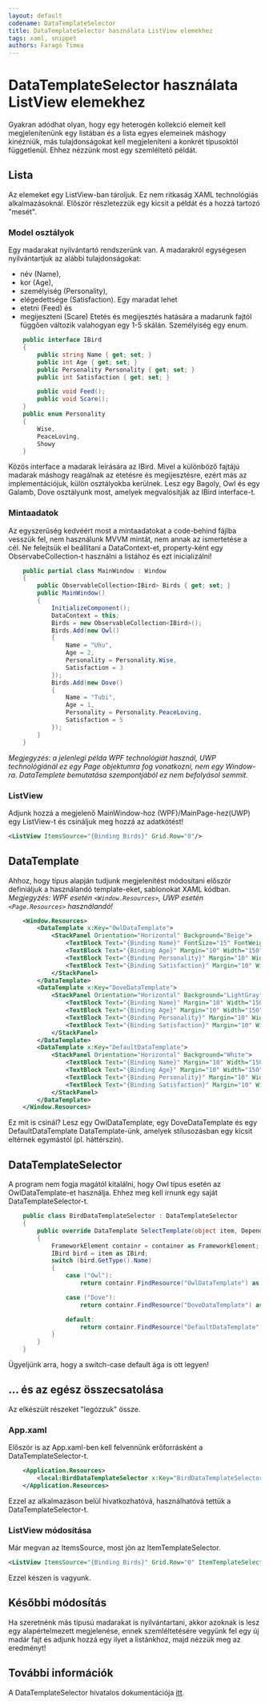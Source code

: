 ```yaml
---
layout: default
codename: DataTemplateSelector
title: DataTemplateSelector használata ListView elemekhez
tags: xaml, snippet
authors: Faragó Timea
---
```


# DataTemplateSelector használata ListView elemekhez
Gyakran adódhat olyan, hogy egy heterogén kollekció elemeit kell megjelenítenünk egy listában és a lista egyes elemeinek máshogy kinézniük, más tulajdonságokat kell megjeleníteni a konkrét típusoktól függetlenül. Ehhez nézzünk most egy szemléltető példát.
## Lista
Az elemeket egy ListView-ban tároljuk. Ez nem ritkaság XAML technológiás alkalmazásoknál.
Először részletezzük egy kicsit a példát és a hozzá tartozó "mesét".
### Model osztályok
Egy madarakat nyilvántartó rendszerünk van. A madarakról egységesen nyilvántartjuk az alábbi tulajdonságokat:
* név (Name),
* kor (Age),
* személyiség (Personality),
* elégedettsége (Satisfaction).
Egy maradat lehet
* etetni (Feed) és
* megijeszteni (Scare)
Etetés és megijesztés hatására a madarunk fajtól függően változik valahogyan egy 1-5 skálán. Személyiség egy enum.
```csharp
    public interface IBird
    {
        public string Name { get; set; }
        public int Age { get; set; }
        public Personality Personality { get; set; }
        public int Satisfaction { get; set; }

        public void Feed();
        public void Scare();
    }
    public enum Personality
    {
        Wise,
        PeaceLoving,
        Showy
    }
```
Közös interface a madarak leírására az IBird. Mivel a különböző fajtájú madarak máshogy reagálnak az etetésre és megijesztésre, ezért más az implementációjuk, külön osztályokba kerülnek. Lesz egy Bagoly, Owl és egy Galamb, Dove osztályunk most, amelyek megvalósítják az IBird interface-t.
### Mintaadatok
Az egyszerűség kedvéért most a mintaadatokat a code-behind fájlba vesszük fel, nem használunk MVVM mintát, nem annak az ismertetése a cél. Ne felejtsük el beállítani a DataContext-et, property-ként egy ObservabeCollection-t használni a listához és ezt inicializálni!
```csharp
    public partial class MainWindow : Window
    {
        public ObservableCollection<IBird> Birds { get; set; }
        public MainWindow()
        {
            InitializeComponent();
            DataContext = this;
            Birds = new ObservableCollection<IBird>();
            Birds.Add(new Owl()
            {
                Name = "Uhu",
                Age = 2,
                Personality = Personality.Wise,
                Satisfaction = 3
            });
            Birds.Add(new Dove()
            {
                Name = "Tubi",
                Age = 1,
                Personality = Personality.PeaceLoving,
                Satisfaction = 5
            });
        }
    }
```
*Megjegyzés: a jelenlegi példa WPF technológiát használ, UWP technológiánál ez egy Page objektumra fog vonatkozni, nem egy Window-ra. DataTemplete bemutatása szempontjából ez nem befolyásol semmit.*
### ListView
Adjunk hozzá a megjelenő MainWindow-hoz (WPF)/MainPage-hez(UWP) egy ListView-t és csináljuk meg hozzá az adatkötést!
```xml
<ListView ItemsSource="{Binding Birds}" Grid.Row="0"/>
```
## DataTemplate
Ahhoz, hogy típus alapján tudjunk megjelenítést módosítani először definiáljuk a használandó template-eket, sablonokat XAML kódban.
*Megjegyzés: WPF esetén ``<Window.Resources>``, UWP esetén ``<Page.Resources>`` használandó!*
```xml
    <Window.Resources>
        <DataTemplate x:Key="OwlDataTemplate">
            <StackPanel Orientation="Horizontal" Background="Beige">
                <TextBlock Text="{Binding Name}" FontSize="15" FontWeight="Bold" Margin="10" Width="150"/>
                <TextBlock Text="{Binding Age}" Margin="10" Width="150"/>
                <TextBlock Text="{Binding Personality}" Margin="10" Width="150"/>
                <TextBlock Text="{Binding Satisfaction}" Margin="10" Width="150"/>
            </StackPanel>
        </DataTemplate>
        <DataTemplate x:Key="DoveDataTemplate">
            <StackPanel Orientation="Horizontal" Background="LightGray">
                <TextBlock Text="{Binding Name}" Margin="10" Width="150"/>
                <TextBlock Text="{Binding Age}" Margin="10" Width="150"/>
                <TextBlock Text="{Binding Personality}" Margin="10" Width="150"/>
                <TextBlock Text="{Binding Satisfaction}" Margin="10" Width="150"/>
            </StackPanel>
        </DataTemplate>
        <DataTemplate x:Key="DefaultDataTemplate">
            <StackPanel Orientation="Horizontal" Background="White">
                <TextBlock Text="{Binding Name}" Margin="10" Width="150" FontStyle="Italic"/>
                <TextBlock Text="{Binding Age}" Margin="10" Width="150"/>
                <TextBlock Text="{Binding Personality}" Margin="10" Width="150"/>
                <TextBlock Text="{Binding Satisfaction}" Margin="10" Width="150"/>
            </StackPanel>
        </DataTemplate>
    </Window.Resources>
```
Ez mit is csinál? Lesz egy OwlDataTemplate, egy DoveDataTemplate és egy DefaultDataTemplate DataTemplate-ünk, amelyek stílusozásban egy kicsit eltérnek egymástól (pl. háttérszín).
## DataTemplateSelector
A program nem fogja magától kitalálni, hogy Owl típus esetén az OwlDataTemplate-et használja. Ehhez meg kell írnunk egy saját DataTemplateSelector-t.
```csharp
    public class BirdDataTemplateSelector : DataTemplateSelector
    {
        public override DataTemplate SelectTemplate(object item, DependencyObject container)
        {
            FrameworkElement containr = container as FrameworkElement;
            IBird bird = item as IBird;
            switch (bird.GetType().Name)
            {
                case ("Owl"):
                    return containr.FindResource("OwlDataTemplate") as DataTemplate;

                case ("Dove"):
                    return containr.FindResource("DoveDataTemplate") as DataTemplate;

                default:
                    return containr.FindResource("DefaultDataTemplate") as DataTemplate;
            }
        }
    }
```
Ügyeljünk arra, hogy a switch-case default ága is ott legyen!
## ... és az egész összecsatolása
Az elkészült részeket "legózzuk" össze.
### App.xaml
Először is az App.xaml-ben kell felvennünk erőforrásként a DataTemplateSelector-t.
```xml
    <Application.Resources>
        <local:BirdDataTemplateSelector x:Key="BirdDataTemplateSelector"/>
    </Application.Resources>
```
Ezzel az alkalmazáson belül hivatkozhatóvá, használhatóvá tettük a DataTemplateSelector-t.
### ListView módosítása
Már megvan az ItemsSource, most jön az ItemTemplateSelector.
```xml
<ListView ItemsSource="{Binding Birds}" Grid.Row="0" ItemTemplateSelector="{StaticResource BirdDataTemplateSelector}"/>
```
Ezzel készen is vagyunk.
## Későbbi módosítás
Ha szeretnénk más típusú madarakat is nyilvántartani, akkor azoknak is lesz egy alapértelmezett megjelenése, ennek szemléltetésére vegyünk fel egy új madár fajt és adjunk hozzá egy ilyet a listánkhoz, majd nézzük meg az eredményt!
## További információk
A DataTemplateSelector hivatalos dokumentációja [itt](https://docs.microsoft.com/en-us/dotnet/api/system.windows.controls.datatemplateselector?view=netcore-3.0).
